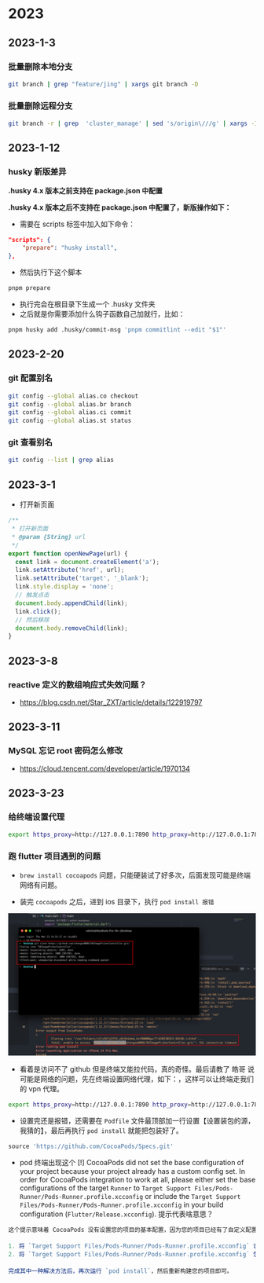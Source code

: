 # 2023

## 2023-1-3

### 批量删除本地分支

```bash
git branch | grep "feature/jing" | xargs git branch -D
```

### 批量删除远程分支

```bash
git branch -r | grep  'cluster_manage' | sed 's/origin\///g' | xargs -I {} git push origin :{}
```

## 2023-1-12

### husky 新版差异

**.husky 4.x 版本之前支持在 package.json 中配置**

**.husky 4.x 版本之后不支持在 package.json 中配置了，新版操作如下：**

- 需要在 scripts 标签中加入如下命令：

```json
"scripts": {
    "prepare": "husky install",
},
```

- 然后执行下这个脚本

```bash
pnpm prepare
```

- 执行完会在根目录下生成一个 .husky 文件夹
- 之后就是你需要添加什么钩子函数自己加就行，比如：

```bash
pnpm husky add .husky/commit-msg 'pnpm commitlint --edit "$1"'
```

## 2023-2-20

### git 配置别名

```bash
git config --global alias.co checkout
git config --global alias.br branch
git config --global alias.ci commit
git config --global alias.st status
```

### git 查看别名

```bash
git config --list | grep alias
```

## 2023-3-1

- 打开新页面

```js
/**
 * 打开新页面
 * @param {String} url
 */
export function openNewPage(url) {
  const link = document.createElement('a');
  link.setAttribute('href', url);
  link.setAttribute('target', '_blank');
  link.style.display = 'none';
  // 触发点击
  document.body.appendChild(link);
  link.click();
  // 然后移除
  document.body.removeChild(link);
}
```

## 2023-3-8

### reactive 定义的数组响应式失效问题？

- https://blog.csdn.net/Star_ZXT/article/details/122919797

## 2023-3-11

### MySQL 忘记 root 密码怎么修改

- https://cloud.tencent.com/developer/article/1970134

## 2023-3-23

### 给终端设置代理

```bash
export https_proxy=http://127.0.0.1:7890 http_proxy=http://127.0.0.1:7890 all_proxy=socks5://127.0.0.1:7890
```

### 跑 flutter 项目遇到的问题

- `brew install cocoapods` 问题，只能硬装试了好多次，后面发现可能是终端网络有问题。

- 装完 `cocoapods` 之后，进到 ios 目录下，执行 `pod install 报错`

<img src="../imgs/every-day/image-20230323181328457.png"/>

- 看着是访问不了 github 但是终端又能拉代码，真的奇怪。最后请教了 皓哥 说可能是网络的问题，先在终端设置网络代理，如下：，这样可以让终端走我们的 vpn 代理。

```bash
export https_proxy=http://127.0.0.1:7890 http_proxy=http://127.0.0.1:7890 all_proxy=socks5://127.0.0.1:7890
```

- 设置完还是报错，还需要在 `Podfile` 文件最顶部加一行设置【设置装包的源，我猜的】，最后再执行 `pod install` 就能把包装好了。

```js
source 'https://github.com/CocoaPods/Specs.git'
```

- pod 终端出现这个 [!] CocoaPods did not set the base configuration of your project because your project already has a custom config set. In order for CocoaPods integration to work at all, please either set the base configurations of the target `Runner` to `Target Support Files/Pods-Runner/Pods-Runner.profile.xcconfig` or include the `Target Support Files/Pods-Runner/Pods-Runner.profile.xcconfig` in your build configuration (`Flutter/Release.xcconfig`). 提示代表啥意思？

```js
这个提示意味着 CocoaPods 没有设置您的项目的基本配置，因为您的项目已经有了自定义配置。这可能会导致 CocoaPods 集成无法正常工作。解决这个问题的方法有两种：

1. 将 `Target Support Files/Pods-Runner/Pods-Runner.profile.xcconfig` 设置为 `Runner` 目标的基本配置。您可以通过打开 Xcode，选择 `Runner` 目标，然后选择 `Build Settings` 标签，在 `User-Defined` 部分中找到 `COCOAPODS_PARALLEL_CODE_SIGN` 和 `OTHER_LDFLAGS` 等选项，将它们设置为 `$(inherited)`。
2. 将 `Target Support Files/Pods-Runner/Pods-Runner.profile.xcconfig` 包含在您的构建配置中。您可以在 `Flutter/Release.xcconfig` 文件中添加以下内容：`#include "Target Support Files/Pods-Runner/Pods-Runner.profile.xcconfig"`。

完成其中一种解决方法后，再次运行 `pod install`，然后重新构建您的项目即可。
```
